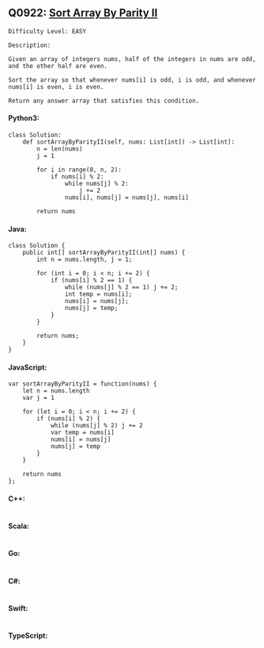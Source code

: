## Q0922: [Sort Array By Parity II](https://leetcode.com/problems/sort-array-by-parity-ii/)

```
Difficulty Level: EASY
```

```
Description:

Given an array of integers nums, half of the integers in nums are odd, and the other half are even.

Sort the array so that whenever nums[i] is odd, i is odd, and whenever nums[i] is even, i is even.

Return any answer array that satisfies this condition.
```

#### Python3:

```
class Solution:
    def sortArrayByParityII(self, nums: List[int]) -> List[int]:
        n = len(nums)
        j = 1

        for i in range(0, n, 2):
            if nums[i] % 2:
                while nums[j] % 2:
                    j += 2
                nums[i], nums[j] = nums[j], nums[i]
                
        return nums
```

#### Java:

```
class Solution {
    public int[] sortArrayByParityII(int[] nums) {
        int n = nums.length, j = 1;

        for (int i = 0; i < n; i += 2) {
            if (nums[i] % 2 == 1) {
                while (nums[j] % 2 == 1) j += 2;
                int temp = nums[i];
                nums[i] = nums[j];
                nums[j] = temp;
            }
        } 
                
        return nums;
    }
}
```

#### JavaScript:

```
var sortArrayByParityII = function(nums) {
    let n = nums.length
    var j = 1

    for (let i = 0; i < n; i += 2) {
        if (nums[i] % 2) {
            while (nums[j] % 2) j += 2
            var temp = nums[i]
            nums[i] = nums[j]
            nums[j] = temp
        }
    } 
                
    return nums
};
```

#### C++:

```

```

#### Scala:

```

```

#### Go:

```

```

#### C#:

```

```

#### Swift:

```

```

#### TypeScript:

```

```